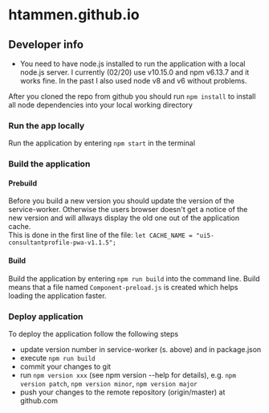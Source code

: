 # htammen.github.io

## Developer info
- You need to have node.js installed to run the application with a local
node.js server. I currently (02/20) use v10.15.0 and npm v6.13.7 and it works
fine. In the past I also used node v8 and v6 without problems.

After you cloned the repo from github you should run `npm install` to install
all node dependencies into your local working directory

### Run the app locally
Run the application by entering `npm start` in the terminal

### Build the application
#### Prebuild
Before you build a new version you should update the version of the service-worker.
Otherwise the users browser doesn't get a notice of the new version and will
allways display the old one out of the application cache.  
This is done in the first line of the file: `let CACHE_NAME = "ui5-consultantprofile-pwa-v1.1.5";`

#### Build
Build the application by entering `npm run build` into the command line. Build
means that a file named `Component-preload.js` is created 
which helps loading the application faster.

### Deploy application
To deploy the application follow the following steps
- update version number in service-worker (s. above) and in package.json
- execute `npm run build`
- commit your changes to git
- run `npm version xxx` (see npm version --help for details),
e.g. `npm version patch`, `npm version minor`, `npm version major`
- push your changes to the remote repository (origin/master) at github.com
